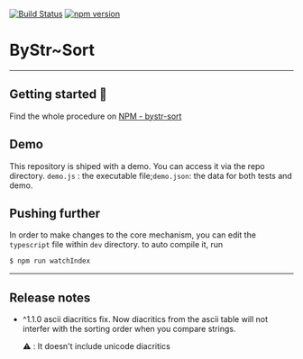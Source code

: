 [![Build Status](https://app.travis-ci.com/ManuUseGitHub/sorter.svg?branch=master)](https://app.travis-ci.com/ManuUseGitHub/sorter) [![npm version](https://badge.fury.io/js/bystr-sort.svg)](https://badge.fury.io/js/bystr-sort)
# ByStr~Sort

----------------------------------------------------------------
## Getting started 🚀
Find the whole procedure on [NPM - bystr-sort](https://www.npmjs.com/package/bystr-sort)

## Demo

This repository is shiped with a demo. You can access it via the repo directory.
`demo.js` : the executable file;`demo.json`: the data for both tests and demo.

## Pushing further
In order to make changes to the core mechanism, you can edit the `typescript` file within `dev` directory. to auto compile it, run 
```cmd
$ npm run watchIndex
```
---
## Release notes
* ^1.1.0 
  ascii diacritics fix. Now diacritics from the ascii table will not interfer with the sorting order when you compare strings.
  
  ⚠️ : It doesn't include unicode diacritics
